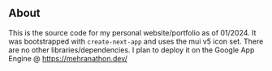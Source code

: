 ## About

This is the source code for my personal website/portfolio as of 01/2024. It was bootstrapped with `create-next-app` and uses the mui v5 icon set. There are no other libraries/dependencies. I plan to deploy it on the Google App Engine @ https://mehranathon.dev/

